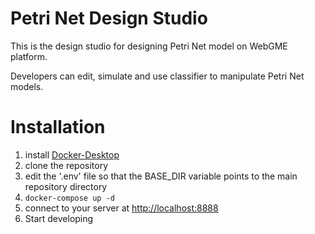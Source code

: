 # Petri Net Design Studio

This is the design studio for designing Petri Net model on WebGME platform.

Developers can edit, simulate and use classifier to manipulate Petri Net models.

# Installation

1. install [Docker-Desktop](https://www.docker.com/products/docker-desktop)
2. clone the repository
3. edit the '.env' file so that the BASE_DIR variable points to the main repository directory
4. `docker-compose up -d`
5. connect to your server at [http://localhost:8888](http://localhost:8888/)
6. Start developing

